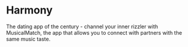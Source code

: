 # Harmony
The dating app of the century - channel your inner rizzler with MusicalMatch, the app that allows you to connect with partners with the same music taste. 
